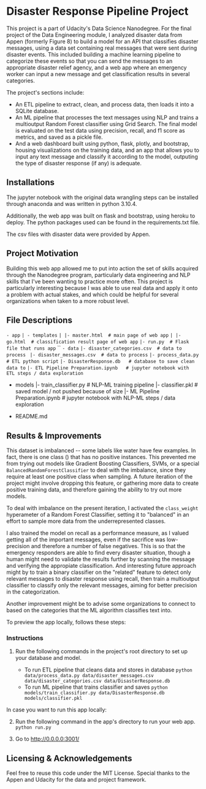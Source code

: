 # Disaster Response Pipeline Project

This project is a part of Udacity's Data Science Nanodegree. For the final project of the Data Engineering module, I analyzed disaster data from Appen (formerly Figure 8) to build a model for an API that classifies disaster messages, using a data set containing real messages that were sent during disaster events. This included building a machine learning pipeline to categorize these events so that you can send the messages to an appropriate disaster relief agency, and a web app where an emergency worker can input a new message and get classification results in several categories.

The project's sections include:

- An ETL pipeline to extract, clean, and process data, then loads it into a SQLite database.
- An ML pipeline that processes the text messages using NLP and trains a multioutput Random Forest classifier using Grid Search. The final model is evaluated on the test data using precision, recall, and f1 score as metrics, and saved as a pickle file.
- And a web dashboard built using python, flask, plotly, and bootstrap, housing visualizations on the training data, and an app that allows you to input any text message and classify it according to the model, outputing the type of disaster response (if any) is adequate.


## Installations

The jupyter notebook with the original data wrangling steps can be installed through anaconda and was written in python 3.10.4.

Additionally, the web app was built on flask and bootstrap, using heroku to deploy. The python packages used can be found in the requirements.txt file.

The csv files with disaster data were provided by Appen.

## Project Motivation
Building this web app allowed me to put into action the set of skills acquired through the Nanodegree program, particularly data engineering and NLP skills that I've been wanting to practice more often. This project is particularly interesting because I was able to use real data and apply it onto a problem with actual stakes, and which could be helpful for several organizations when taken to a more robust level.

## File Descriptions

`- app`
`| - templates`
`| |- master.html  # main page of web app`
`| |- go.html  # classification result page of web app`
`|- run.py  # Flask file that runs app`
``
`- data`
`|- disaster_categories.csv  # data to process `
`|- disaster_messages.csv  # data to process`
`|- process_data.py # ETL python script`
`|- DisasterResponse.db   # database to save clean data to`
`|- ETL Pipeline Preparation.ipynb   # jupyter notebook with ETL steps / data exploration`

- models
|- train_classifier.py # NLP-ML training pipeline
|- classifier.pkl  # saved model / not pushed because of size
|- ML Pipeline Preparation.ipynb   # jupyter notebook with NLP-ML steps / data exploration

- README.md

## Results & Improvements

This dataset is imbalanced -- some labels like water have few examples. In fact, there is one class () that has no positive instances. This prevented me from trying out models like Gradient Boosting Classifiers, SVMs, or a special `BalancedRandomForestClassifier` to deal with the imbalance, since they require at least one positive class when sampling. A future iteration of the project might involve dropping this feature, or gathering more data to create positive training data, and therefore gaining the ability to try out more models.

To deal with imbalance on the present iteration, I activated the `class_weight` hyperameter of a Random Forest Classifier, setting it to "balanced" in an effort to sample more data from the underrepresented classes.

I also trained the model on recall as a performance measure, as I valued getting all of the important messages, even if the sacrifice was low-precision and therefore a number of false negatives. This is so that the emergency responders are able to find every disaster situation, though a human might need to validate the results further by scanning the message and verifying the appropiate classification. And interesting future approach might by to train a binary classifier on the "related" feature to detect only relevant messages to disaster response using recall, then train a multioutput classifier to classify only the relevant messages, aiming for better precision in the categorization.

Another improvement might be to advise some organizations to connect to based on the categories that the ML algorithm classifies text into.

To preview the app locally, follows these steps:

### Instructions
1. Run the following commands in the project's root directory to set up your database and model.

    - To run ETL pipeline that cleans data and stores in database
        `python data/process_data.py data/disaster_messages.csv data/disaster_categories.csv data/DisasterResponse.db`
    - To run ML pipeline that trains classifier and saves
        `python models/train_classifier.py data/DisasterResponse.db models/classifier.pkl`

In case you want to run this app locally:

2. Run the following command in the app's directory to run your web app.
    `python run.py`

3. Go to http://0.0.0.0:3001/

## Licensing & Acknowledgements
Feel free to reuse this code under the MIT License. Special thanks to the Appen and Udacity for the data and project framework.


